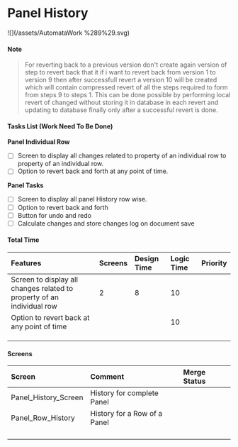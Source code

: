 # Panel History

![](/assets/AutomataWork %289%29.svg)

#### Note

> For reverting back to a previous version don't create again version of step to revert back that it if i want to revert back from version 1 to version 9 then after successfull revert a version 10 will be created which will contain compressed revert of all the steps required to form from steps 9 to steps 1. This can be done possible by performing local revert of changed without storing it in database in each revert and updating to database finally only after a successful revert is done.

#### Tasks List \(Work Need To Be Done\)

**Panel Individual Row**

* [ ] Screen to display all changes related to property of an individual row to property of an individual row.
* [ ] Option to revert back and forth at any point of time.

**Panel Tasks**

* [ ] Screen to display all panel History row wise.
* [ ] Option to revert back and forth
* [ ] Button for undo and redo
* [ ] Calculate changes and store changes log on document save

#### Total Time

| Features | Screens | Design Time | Logic Time | Priority |
| :--- | :--- | :--- | :--- | :--- |
| Screen to display all changes related to property of an individual row | 2 | 8 | 10 |  |
| Option to revert back at any point of time |  |  | 10 |  |
|  |  |  |  |  |
|  |  |  |  |  |
|  |  |  |  |  |

#### Screens

| Screen | Comment | Merge Status |
| :--- | :--- | :--- |
| Panel\_History\_Screen | History for complete Panel |  |
| Panel\_Row\_History | History for a Row of a Panel |  |
|  |  |  |
|  |  |  |
|  |  |  |
|  |  |  |



